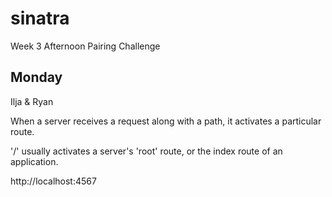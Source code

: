 # sinatra
Week 3 Afternoon Pairing Challenge

## Monday 
Ilja & Ryan


When a server receives a request along with a path, it activates a particular route.

'/' usually activates a server's 'root' route, or the index route of an application.



http://localhost:4567
